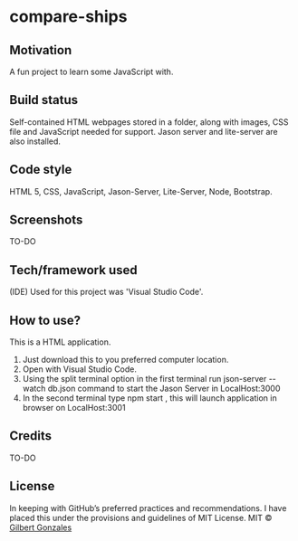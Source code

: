 # compare-ships
## Motivation
A fun project to learn some JavaScript with.
## Build status
Self-contained HTML webpages stored in a folder, along with images, CSS file and JavaScript needed for support. Jason server and lite-server are also installed. 
## Code style
HTML 5, CSS, JavaScript, Jason-Server, Lite-Server, Node, Bootstrap.
## Screenshots
TO-DO
## Tech/framework used
(IDE) Used for this project was 'Visual Studio Code'.
## How to use?
This is a HTML application.
1.	Just download this to you preferred computer location.  
2.	Open with Visual Studio Code.
3.	Using the split terminal option in the first terminal run json-server --watch db.json command to start the Jason Server in LocalHost:3000
4.	In the second terminal type npm start , this will launch application in browser on LocalHost:3001
## Credits
TO-DO
## License
In keeping with GitHub’s preferred practices and recommendations. I have placed this under the provisions and guidelines of MIT License. 
MIT © [Gilbert Gonzales]()
